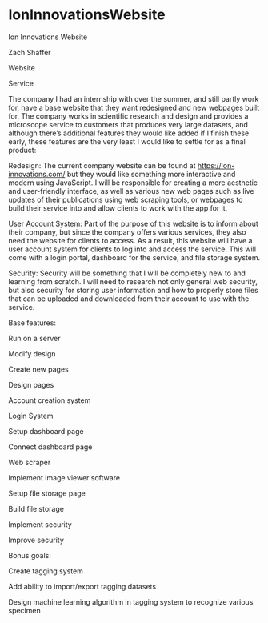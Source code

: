 # IonInnovationsWebsite

Ion Innovations Website

Zach Shaffer

Website

Service

The company I had an internship with over the summer, and still partly work for, have a base website that they want redesigned and new webpages built for. The company works in scientific research and design and provides a microscope service to customers that produces very large datasets, and although there’s additional features they would like added if I finish these early, these features are the very least I would like to settle for as a final product: 

Redesign: The current company website can be found at https://ion-innovations.com/ but they would like something more interactive and modern using JavaScript. I will be responsible for creating a more aesthetic and user-friendly interface, as well as various new web pages such as live updates of  their publications using web scraping tools, or webpages to build their service into and allow clients to work with the app for it.

User Account System: Part of the purpose of this website is to inform about their company, but since the company offers various services, they also need the website for clients to access. As a result, this website will have a user account system for clients to log into and access the service. This will come with a login portal, dashboard for the service, and file storage system.

Security: Security will be something that I will be completely new to and learning from scratch. I will need to research not only general web security, but also security for storing user information and how to properly store files that can be uploaded and downloaded from their account to use with the service.

Base features:

Run on a server 

Modify design

Create new pages 

Design pages 

Account creation system 

Login System 

Setup dashboard page 

Connect dashboard page 

Web scraper 

Implement image viewer software 

Setup file storage page 

Build file storage 

Implement security 

Improve security
 
Bonus goals:

Create tagging system

Add ability to import/export tagging datasets

Design machine learning algorithm in tagging system to recognize various specimen
